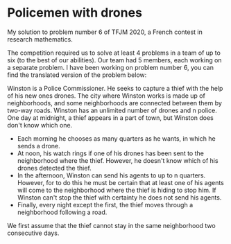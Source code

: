 # Policemen with drones

My solution to problem number 6 of TFJM 2020, a French contest in research mathematics.

The competition required us to solve at least 4 problems in a team of up to six (to the best of our abilities). Our team had 5 members, each working on a separate problem. I have been working on problem number 6, you can find the translated version of the problem below:

Winston is a Police Commissioner. He seeks to capture a thief with the help of his new ones drones.
The city where Winston works is made up of neighborhoods, and some neighborhoods are connected between them by two-way roads. Winston has an unlimited number of drones and n
police.
One day at midnight, a thief appears in a part of town, but Winston does don't know which one.
- Each morning he chooses as many quarters as he wants, in which he sends a drone.
- At noon, his watch rings if one of his drones has been sent to the neighborhood where the thief. However, he doesn't know which of his drones detected the thief.
- In the afternoon, Winston can send his agents to up to n quarters. However, for to do this he must be certain that at least one of his agents will come to the neighborhood where the thief is hiding to stop him. If Winston can't stop the thief with certainty he does not send his agents.
- Finally, every night except the first, the thief moves through a neighborhood following a road.

We first assume that the thief cannot stay in the same neighborhood two consecutive days.
